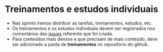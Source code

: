 # Treinamentos e estudos individuais
- Nas sprints iremos distribuir as tarefas, treinamentos, estudos, etc. 
- Os treinamentos e os estudos individuais devem ser registrados nos comentários das [issues](https://github.com/ResidenciaTICBrisa/05_PipelineFinatec/issues) referente que foi criada.
- Para conteúdos mais densos e que precisam de mais conteúdo, deve ser adicionado a pasta de **treinamentos** no repositório do github.